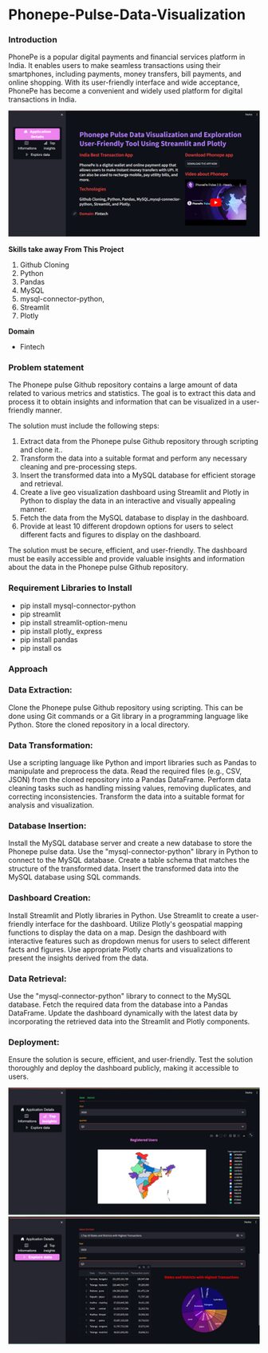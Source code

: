 # Phonepe-Pulse-Data-Visualization
### Introduction

PhonePe is a popular digital payments and financial services platform in India. It enables users to make seamless transactions using their smartphones, including payments, money transfers, bill payments, and online shopping. With its user-friendly interface and wide acceptance, PhonePe has become a convenient and widely used platform for digital transactions in India.

![Intro GUI](https://github.com/jayakaviravi/Phonepe-Pulse-Data-Visualization/blob/main/phonepe.png)

 **Skills take away From This Project**

 1. Github Cloning
 2. Python
 3. Pandas
 4. MySQL
 5. mysql-connector-python,
 6. Streamlit
 7. Plotly

 **Domain**
 - Fintech
 ### Problem statement

 The Phonepe pulse Github repository contains a large amount of data related to various metrics and statistics.
 The goal is to extract this data and process it to obtain insights and information that can be  visualized in a user-friendly manner.

The solution must include the following steps:
1. Extract data from the Phonepe pulse Github repository through scripting and clone it..
2. Transform the data into a suitable format and perform any necessary cleaning and pre-processing steps.
3. Insert the transformed data into a MySQL database for efficient storage and retrieval.
4. Create a live geo visualization dashboard using Streamlit and Plotly in Python to display the data in an interactive and visually appealing manner.
5. Fetch the data from the MySQL database to display in the dashboard.
6. Provide at least 10 different dropdown options for users to select different facts and figures to display on the dashboard.

The solution must be secure, efficient, and user-friendly. The dashboard must be easily accessible and provide valuable insights and information about the data in the Phonepe pulse Github repository.

###  Requirement Libraries to Install
-  pip install mysql-connector-python
-  pip streamlit
-  pip install streamlit-option-menu
-  pip install plotly_ express
-  pip install pandas
-  pip install os

### Approach

### Data Extraction:
Clone the Phonepe pulse Github repository using scripting. This can be done using Git commands or a Git library in a programming language like Python. Store the cloned repository in a local directory.

### Data Transformation:
Use a scripting language like Python and import libraries such as Pandas to manipulate and preprocess the data. Read the required files (e.g., CSV, JSON) from the cloned repository into a Pandas DataFrame. Perform data cleaning tasks such as handling missing values, removing duplicates, and correcting inconsistencies. Transform the data into a suitable format for analysis and visualization.

### Database Insertion:
Install the MySQL database server and create a new database to store the Phonepe pulse data. Use the "mysql-connector-python" library in Python to connect to the MySQL database. Create a table schema that matches the structure of the transformed data. Insert the transformed data into the MySQL database using SQL commands.

### Dashboard Creation:
Install Streamlit and Plotly libraries in Python. Use Streamlit to create a user-friendly interface for the dashboard. Utilize Plotly's geospatial mapping functions to display the data on a map. Design the dashboard with interactive features such as dropdown menus for users to select different facts and figures. Use appropriate Plotly charts and visualizations to present the insights derived from the data.

### Data Retrieval:
Use the "mysql-connector-python" library to connect to the MySQL database. Fetch the required data from the database into a Pandas DataFrame. Update the dashboard dynamically with the latest data by incorporating the retrieved data into the Streamlit and Plotly components.

### Deployment:
Ensure the solution is secure, efficient, and user-friendly. Test the solution thoroughly and deploy the dashboard publicly, making it accessible to users.

![Intro GUI](https://github.com/jayakaviravi/Phonepe-Pulse-Data-Visualization/blob/main/geomap.png)
![Intro GUI](https://github.com/jayakaviravi/Phonepe-Pulse-Data-Visualization/blob/main/insights.png)
